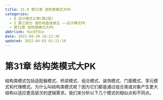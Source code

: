```yaml
---
title: 31.0 第31章 结构类模式大PK
categories: 
  - 8 设计模式之禅(第2版)
  - 3 第三部分 谁的地盘谁做主 ——设计模式PK
  - 第31章 结构类模式大PK
abbrlink: 9ac9f01e
date: 2021-09-30 16:22:30
updated: 2022-04-03 01:21:19
---
```

# 第31章 结构类模式大PK
结构类模式包括适配器模式、桥梁模式、组合模式、装饰模式、门面模式、享元模式和代理模式。为什么叫结构类模式呢？因为它们都是通过组合类或对象产生更大结构以适应更高层次的逻辑需求。我们来分析以下几个模式的相似点和不同点。
